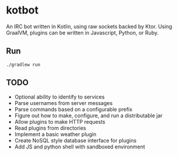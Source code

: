 # kotbot
An IRC bot written in Kotlin, using raw sockets backed by Ktor. Using GraalVM, plugins can be written in Javascript, Python, or Ruby.

## Run
```shell
./gradlew run
```

## TODO
- Optional ability to identify to services
- Parse usernames from server messages
- Parse commands based on a configurable prefix
- Figure out how to make, configure, and run a distributable jar
- Allow plugins to make HTTP requests
- Read plugins from directories
- Implement a basic weather plugin
- Create NoSQL style database interface for plugins
- Add JS and python shell with sandboxed environment
 